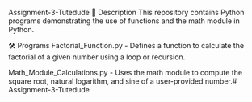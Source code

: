 Assignment-3-Tutedude
📌 Description
This repository contains Python programs demonstrating the use of functions and the math module in Python.

🛠 Programs
Factorial_Function.py - Defines a function to calculate the factorial of a given number using a loop or recursion.

Math_Module_Calculations.py - Uses the math module to compute the square root, natural logarithm, and sine of a user-provided number.# Assignment-3-Tutedude
